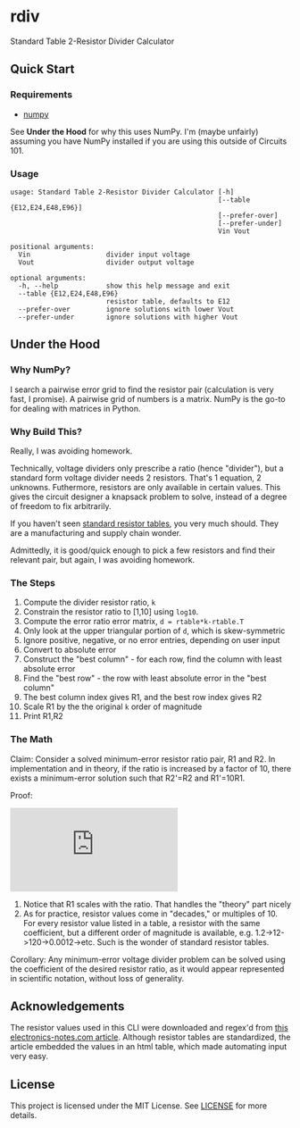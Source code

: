 # rdiv
Standard Table 2-Resistor Divider Calculator

## Quick Start
### Requirements
* [numpy](https://numpy.org/install/)

See **Under the Hood** for why this uses NumPy. I'm (maybe unfairly) assuming you have NumPy installed if you are using this outside of Circuits 101.

### Usage
```
usage: Standard Table 2-Resistor Divider Calculator [-h]
                                                    [--table {E12,E24,E48,E96}]
                                                    [--prefer-over]
                                                    [--prefer-under]
                                                    Vin Vout

positional arguments:
  Vin                   divider input voltage
  Vout                  divider output voltage

optional arguments:
  -h, --help            show this help message and exit
  --table {E12,E24,E48,E96}
                        resistor table, defaults to E12
  --prefer-over         ignore solutions with lower Vout
  --prefer-under        ignore solutions with higher Vout
```

## Under the Hood
### Why NumPy?
I search a pairwise error grid to find the resistor pair (calculation is very fast, I promise). A pairwise grid of numbers is a matrix. NumPy is the go-to for dealing with matrices in Python.

### Why Build This?
Really, I was avoiding homework.

Technically, voltage dividers only prescribe a ratio (hence "divider"), but a standard form voltage divider needs 2 resistors. That's 1 equation, 2 unknowns. Futhermore, resistors are only available in certain values. This gives the circuit designer a knapsack problem to solve, instead of a degree of freedom to fix arbitrarily.

If you haven't seen [standard resistor tables](https://www.vishay.com/docs/31001/dectable.pdf), you very much should. They are a manufacturing and supply chain wonder.


Admittedly, it is good/quick enough to pick a few resistors and find their relevant pair, but again, I was avoiding homework.

### The Steps
1. Compute the divider resistor ratio, `k`
2. Constrain the resistor ratio to \[1,10\] using `log10`.
3. Compute the error ratio error matrix, `d = rtable*k-rtable.T`
4. Only look at the upper triangular portion of `d`, which is skew-symmetric
5. Ignore positive, negative, or no error entries, depending on user input
6. Convert to absolute error
7. Construct the "best column" - for each row, find the column with least absolute error
8. Find the "best row" - the row with least absolute error in the "best column"
9. The best column index gives R1, and the best row index gives R2
10. Scale R1 by the the original `k` order of magnitude
11. Print R1,R2

### The Math
Claim: Consider a solved minimum-error resistor ratio pair, R1 and R2. In implementation and in theory, if the ratio is increased by a factor of 10, there exists a minimum-error solution such that R2'=R2 and R1'=10R1.

Proof:

![equation](https://latex.codecogs.com/gif.latex?%5Cfrac%7BV_o%7D%7BV_i%7D%20%3D%20%5Cfrac%7BR_2%7D%7BR_1&plus;R_2%7D%20%5Cto%20R_2%5Cleft%28%5Cfrac%7BV_i%7D%7BV_o%7D%20-%201%5Cright%20%29%20%3D%20R_1)

1. Notice that R1 scales with the ratio. That handles the "theory" part nicely
2. As for practice, resistor values come in "decades," or multiples of 10. For every resistor value listed in a table, a resistor with the same coefficient, but a different order of magnitude is available, e.g. 1.2->12->120->0.0012->etc. Such is the wonder of standard resistor tables.

Corollary: Any minimum-error voltage divider problem can be solved using the coefficient of the desired resistor ratio, as it would appear represented in scientific notation, without loss of generality.

## Acknowledgements
The resistor values used in this CLI were downloaded and regex'd from [this electronics-notes.com article](https://www.electronics-notes.com/articles/electronic_components/resistors/standard-resistor-values-e-series-e3-e6-e12-e24-e48-e96.php). Although resistor tables are standardized, the article embedded the values in an html table, which made automating input very easy.

## License
This project is licensed under the MIT License. See [LICENSE](LICENSE) for more details.
